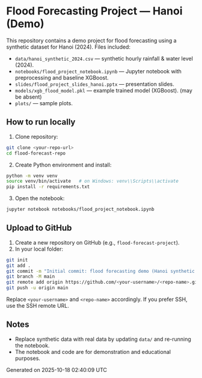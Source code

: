 # Flood Forecasting Project — Hanoi (Demo)

This repository contains a demo project for flood forecasting using a synthetic dataset for Hanoi (2024).
Files included:
- `data/hanoi_synthetic_2024.csv` — synthetic hourly rainfall & water level (2024).
- `notebooks/flood_project_notebook.ipynb` — Jupyter notebook with preprocessing and baseline XGBoost.
- `slides/flood_project_slides_hanoi.pptx` — presentation slides.
- `models/xgb_flood_model.pkl` — example trained model (XGBoost).  (may be absent)
- `plots/` — sample plots.

## How to run locally

1. Clone repository:
```bash
git clone <your-repo-url>
cd flood-forecast-repo
```

2. Create Python environment and install:
```bash
python -m venv venv
source venv/bin/activate   # on Windows: venv\\Scripts\\activate
pip install -r requirements.txt
```

3. Open the notebook:
```bash
jupyter notebook notebooks/flood_project_notebook.ipynb
```

## Upload to GitHub

1. Create a new repository on GitHub (e.g., `flood-forecast-project`).
2. In your local folder:
```bash
git init
git add .
git commit -m "Initial commit: flood forecasting demo (Hanoi synthetic dataset)"
git branch -M main
git remote add origin https://github.com/<your-username>/<repo-name>.git
git push -u origin main
```

Replace `<your-username>` and `<repo-name>` accordingly. If you prefer SSH, use the SSH remote URL.

## Notes

- Replace synthetic data with real data by updating `data/` and re-running the notebook.
- The notebook and code are for demonstration and educational purposes.

Generated on 2025-10-18 02:40:09 UTC
